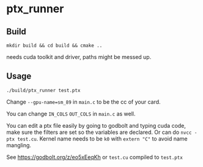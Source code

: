 # ptx_runner

## Build

`mkdir build && cd build && cmake ..` 

needs cuda toolkit and driver, paths might be messed up.

## Usage 

`./build/ptx_runner test.ptx`

Change `--gpu-name=sm_89` in `main.c` to be the cc of your card.

You can change `IN_COLS` `OUT_COLS` in `main.c` as well.

You can edit a ptx file easily by going to godbolt and typing cuda code, make sure the filters are set so the variables are declared. Or can do `nvcc -ptx test.cu`. Kernel name needs to be `k0` with `extern "C"` to avoid name mangling.

See https://godbolt.org/z/eo5xEeqKh or `test.cu` compiled to `test.ptx`

